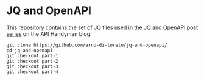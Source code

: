 # JQ and OpenAPI

This repository contains the set of JQ files used in the [JQ and OpenAPI post series](http://apihandyman.io/api-toolbox-jq-and-openapi-part-1-using-jq-to-extract-data-from-openapi-files/) on the API Handyman blog.

```
git clone https://github.com/arno-di-loreto/jq-and-openapi/
cd jq-and-openapi
git checkout part-1
git checkout part-2
git checkout part-3
git checkout part-4
```
